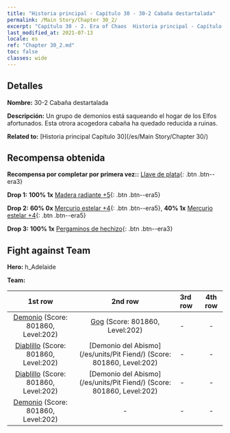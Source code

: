 ```yaml
---
title: "Historia principal - Capítulo 30 - 30-2 Cabaña destartalada"
permalink: /Main Story/Chapter 30_2/
excerpt: "Capítulo 30 - 2. Era of Chaos  Historia principal - Capítulo 30_2. 30-2 Cabaña destartalada"
last_modified_at: 2021-07-13
locale: es
ref: "Chapter 30_2.md"
toc: false
classes: wide
---
```


## Detalles

 **Nombre:** 30-2 Cabaña destartalada

 **Descripción:** Un grupo de demonios está saqueando el hogar de los Elfos afortunados. Esta otrora acogedora cabaña ha quedado reducida a ruinas.

 **Related to:** [Historia principal Capítulo 30](/es/Main Story/Chapter 30/)

## Recompensa obtenida

 **Recompensa por completar por primera vez::** [Llave de plata](/ItemsES/con_693/){: .btn .btn--era3}

 **Drop 1:** **100% 1x** [Madera radiante +5](/ItemsES/mat_97/){: .btn .btn--era5}

 **Drop 2:** **60% 0x** [Mercurio estelar +4](/ItemsES/mat_91/){: .btn .btn--era5}, **40% 1x** [Mercurio estelar +4](/ItemsES/mat_91/){: .btn .btn--era5}

 **Drop 3:** **100% 1x** [Pergaminos de hechizo](/ItemsES/con_694/){: .btn .btn--era3}


## Fight against Team
 **Hero:** h_Adelaide

 **Team:**


  | 1st row | 2nd row | 3rd row | 4th row |
  |:----:|:----:|:----|:----:|
  | [Demonio](/es/units/Demon/) (Score: 801860, Level:202)  | [Gog](/es/units/Gog/) (Score: 801860, Level:202)  | - | - |
  | [Diablillo](/es/units/Imp/) (Score: 801860, Level:202)  | [Demonio del Abismo](/es/units/Pit Fiend/) (Score: 801860, Level:202)  | - | - |
  | [Diablillo](/es/units/Imp/) (Score: 801860, Level:202)  | [Demonio del Abismo](/es/units/Pit Fiend/) (Score: 801860, Level:202)  | - | - |
  | [Demonio](/es/units/Demon/) (Score: 801860, Level:202)  | - | - | - |


